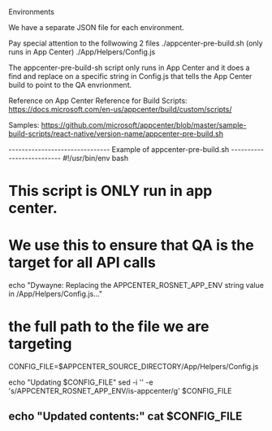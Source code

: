 
Environments

We have a separate JSON file for each environment. 

Pay special attention to the follwowing 2 files 
./appcenter-pre-build.sh (only runs in App Center)
./App/Helpers/Config.js


The appcenter-pre-build-sh script only runs in App Center and it does a find
and replace on a specific string in Config.js that tells the App Center build to point 
to the QA envrionment.


Reference on App Center Reference for Build Scripts:
https://docs.microsoft.com/en-us/appcenter/build/custom/scripts/

Samples:
https://github.com/microsoft/appcenter/blob/master/sample-build-scripts/react-native/version-name/appcenter-pre-build.sh



------------------------------- Example of appcenter-pre-build.sh --------------------------
#!/usr/bin/env bash

# This script is ONLY run in app center.
# We use this to ensure that QA is the target for all API calls

echo "Dywayne: Replacing the APPCENTER_ROSNET_APP_ENV string value in /App/Helpers/Config.js..."

# the full path to the file we are targeting
CONFIG_FILE=$APPCENTER_SOURCE_DIRECTORY/App/Helpers/Config.js

echo "Updating $CONFIG_FILE"
sed -i '' -e 's/APPCENTER_ROSNET_APP_ENV/is-appcenter/g' $CONFIG_FILE

echo "Updated contents:"
cat $CONFIG_FILE
---------------------------------------------------------------------------------------------






